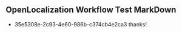 ## OpenLocalization Workflow Test MarkDown
* 35e5308e-2c93-4e60-986b-c374cb4e2ca3 thanks!

<!--HONumber=Jul16_HO2-->


